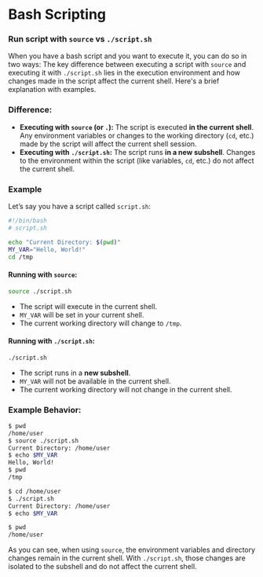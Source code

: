 # Bash Scripting

### Run script with `source` vs `./script.sh`

When you have a bash script and you want to execute it, you can do so in two ways:
The key difference between executing a script with `source` and executing it with `./script.sh` lies in the execution environment and how changes made in the script affect the current shell. Here's a brief explanation with examples.

### Difference:
- **Executing with `source` (or `.`):** The script is executed **in the current shell**. Any environment variables or changes to the working directory (`cd`, etc.) made by the script will affect the current shell session.
- **Executing with `./script.sh`:** The script runs **in a new subshell**. Changes to the environment within the script (like variables, `cd`, etc.) do not affect the current shell.

### Example

Let’s say you have a script called `script.sh`:

```bash
#!/bin/bash
# script.sh

echo "Current Directory: $(pwd)"
MY_VAR="Hello, World!"
cd /tmp
```

#### Running with `source`:

```bash
source ./script.sh
```

- The script will execute in the current shell.
- `MY_VAR` will be set in your current shell.
- The current working directory will change to `/tmp`.

#### Running with `./script.sh`:

```bash
./script.sh
```

- The script runs in a **new subshell**.
- `MY_VAR` will not be available in the current shell.
- The current working directory will not change in the current shell.

### Example Behavior:

```bash
$ pwd
/home/user
$ source ./script.sh
Current Directory: /home/user
$ echo $MY_VAR
Hello, World!
$ pwd
/tmp

$ cd /home/user
$ ./script.sh
Current Directory: /home/user
$ echo $MY_VAR

$ pwd
/home/user
```

As you can see, when using `source`, the environment variables and directory changes remain in the current shell. With `./script.sh`, those changes are isolated to the subshell and do not affect the current shell.

